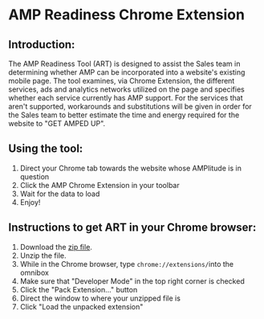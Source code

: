 
# AMP Readiness Chrome Extension

## Introduction: 
The AMP Readiness Tool (ART) is designed to assist the Sales team in determining whether AMP can be incorporated into a website's existing mobile page. The tool examines, via Chrome Extension, the different services, ads and analytics networks utilized on the page and specifies whether each service currently has AMP support. For the services that aren't supported, workarounds and substitutions will be given in order for the Sales team to better estimate the time and energy required for the website to "GET AMPED UP".

## Using the tool: 
1. Direct your Chrome tab towards the website whose AMPlitude is in question
2. Click the AMP Chrome Extension in your toolbar
3. Wait for the data to load
4. Enjoy!

## Instructions to get ART in your Chrome browser:
1. Download the [zip file](https://github.com/alannawalton/AMP-READY-NESS-Chrome-Extension/archive/master.zip).
2. Unzip the file.
3. While in the Chrome browser, type `chrome://extensions/`into the omnibox
4. Make sure that "Developer Mode" in the top right corner is checked
5. Click the "Pack Extension..." button 
6. Direct the window to where your unzipped file is
7. Click "Load the unpacked extension"


